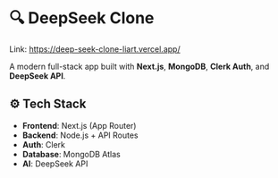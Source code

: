 # 🔍 DeepSeek Clone
Link: https://deep-seek-clone-liart.vercel.app/

A modern full-stack app built with **Next.js**, **MongoDB**, **Clerk Auth**, and **DeepSeek API**.

## ⚙️ Tech Stack

- **Frontend**: Next.js (App Router)
- **Backend**: Node.js + API Routes
- **Auth**: Clerk
- **Database**: MongoDB Atlas
- **AI**: DeepSeek API

